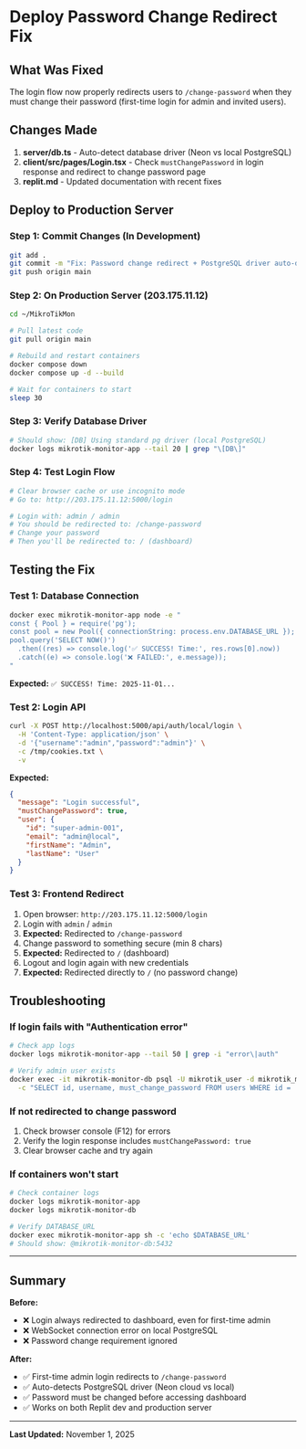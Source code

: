 # Deploy Password Change Redirect Fix

## What Was Fixed
The login flow now properly redirects users to `/change-password` when they must change their password (first-time login for admin and invited users).

## Changes Made
1. **server/db.ts** - Auto-detect database driver (Neon vs local PostgreSQL)
2. **client/src/pages/Login.tsx** - Check `mustChangePassword` in login response and redirect to change password page
3. **replit.md** - Updated documentation with recent fixes

## Deploy to Production Server

### Step 1: Commit Changes (In Development)
```bash
git add .
git commit -m "Fix: Password change redirect + PostgreSQL driver auto-detection"
git push origin main
```

### Step 2: On Production Server (203.175.11.12)
```bash
cd ~/MikroTikMon

# Pull latest code
git pull origin main

# Rebuild and restart containers
docker compose down
docker compose up -d --build

# Wait for containers to start
sleep 30
```

### Step 3: Verify Database Driver
```bash
# Should show: [DB] Using standard pg driver (local PostgreSQL)
docker logs mikrotik-monitor-app --tail 20 | grep "\[DB\]"
```

### Step 4: Test Login Flow
```bash
# Clear browser cache or use incognito mode
# Go to: http://203.175.11.12:5000/login

# Login with: admin / admin
# You should be redirected to: /change-password
# Change your password
# Then you'll be redirected to: / (dashboard)
```

## Testing the Fix

### Test 1: Database Connection
```bash
docker exec mikrotik-monitor-app node -e "
const { Pool } = require('pg');
const pool = new Pool({ connectionString: process.env.DATABASE_URL });
pool.query('SELECT NOW()')
  .then((res) => console.log('✅ SUCCESS! Time:', res.rows[0].now))
  .catch((e) => console.log('❌ FAILED:', e.message));
"
```

**Expected:** `✅ SUCCESS! Time: 2025-11-01...`

### Test 2: Login API
```bash
curl -X POST http://localhost:5000/api/auth/local/login \
  -H 'Content-Type: application/json' \
  -d '{"username":"admin","password":"admin"}' \
  -c /tmp/cookies.txt \
  -v
```

**Expected:**
```json
{
  "message": "Login successful",
  "mustChangePassword": true,
  "user": {
    "id": "super-admin-001",
    "email": "admin@local",
    "firstName": "Admin",
    "lastName": "User"
  }
}
```

### Test 3: Frontend Redirect
1. Open browser: `http://203.175.11.12:5000/login`
2. Login with `admin` / `admin`
3. **Expected:** Redirected to `/change-password`
4. Change password to something secure (min 8 chars)
5. **Expected:** Redirected to `/` (dashboard)
6. Logout and login again with new credentials
7. **Expected:** Redirected directly to `/` (no password change)

## Troubleshooting

### If login fails with "Authentication error"
```bash
# Check app logs
docker logs mikrotik-monitor-app --tail 50 | grep -i "error\|auth"

# Verify admin user exists
docker exec -it mikrotik-monitor-db psql -U mikrotik_user -d mikrotik_monitor \
  -c "SELECT id, username, must_change_password FROM users WHERE id = 'super-admin-001';"
```

### If not redirected to change password
1. Check browser console (F12) for errors
2. Verify the login response includes `mustChangePassword: true`
3. Clear browser cache and try again

### If containers won't start
```bash
# Check container logs
docker logs mikrotik-monitor-app
docker logs mikrotik-monitor-db

# Verify DATABASE_URL
docker exec mikrotik-monitor-app sh -c 'echo $DATABASE_URL'
# Should show: @mikrotik-monitor-db:5432
```

---

## Summary

**Before:**
- ❌ Login always redirected to dashboard, even for first-time admin
- ❌ WebSocket connection error on local PostgreSQL
- ❌ Password change requirement ignored

**After:**
- ✅ First-time admin login redirects to `/change-password`
- ✅ Auto-detects PostgreSQL driver (Neon cloud vs local)
- ✅ Password must be changed before accessing dashboard
- ✅ Works on both Replit dev and production server

---

**Last Updated:** November 1, 2025
